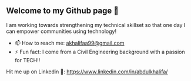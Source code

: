 ## Welcome to my Github page 👋



I am working towards strengthening my technical skillset so that one day I can empower communities using technology!
- 📫 How to reach me: akhalifaa99@gmail.com
- ⚡ Fun fact: I come from a Civil Engineering background with a passion for TECH!!


Hit me up on Linkedin 🙂: https://www.linkedin.com/in/abdulkhalifa/
